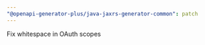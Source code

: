 ```yaml
---
"@openapi-generator-plus/java-jaxrs-generator-common": patch
---
```


Fix whitespace in OAuth scopes
